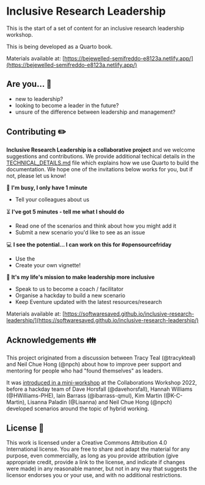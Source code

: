 # Inclusive Research Leadership

This is the start of a set of content for an inclusive research leadership workshop. 

This is being developed as a Quarto book. 

Materials available at: [https://bejewelled-semifreddo-e8123a.netlify.app/](https://bejewelled-semifreddo-e8123a.netlify.app/)

## Are you... :dog:
 
- new to leadership? 
- looking to become a leader in the future?
- unsure of the difference between leadership and management?

## Contributing :pencil2:

**Inclusive Research Leadership is a collaborative project** and we welcome suggestions and contributions. We provide additional techical details in the [TECHNICAL_DETAILS.md](TECHNICAL_DETAILS.md) file which explains how we use Quarto to build the documentation. We hope one of the invitations below works for you, but if not, please let us know!

:running: **I'm busy, I only have 1 minute**
- Tell your colleagues about us

:hourglass_flowing_sand: **I've got 5 minutes - tell me what I should do**
- Read one of the scenarios and think about how you might add it
- Submit a new scenario you'd like to see as an issue

:computer: **I see the potential... I can work on this for #opensourcefriday**
- Use the 
- Create your own vignette!

:tada: **It's my life's mission to make leadership more inclusive**
- Speak to us to become a coach / facilitator
- Organise a hackday to build a new scenario
- Keep Eventure updated with the latest resources/research 

Materials available at: [https://softwaresaved.github.io/inclusive-research-leadership/](https://softwaresaved.github.io/inclusive-research-leadership/)

## Acknowledgements :family:

This project originated from a discussion between Tracy Teal (@tracykteal) and Neil Chue Hong (@npch) about how to improve peer support and mentoring for people who had "found themselves" as leaders. 

It was [introduced in a mini-workshop](https://docs.google.com/document/d/12rMH3q2Wd4SGKiF2k5f1IpWNWC3i_o7vKjRYaFiUlqI/edit#)
at the Collaborations Workshop 2022, before a hackday team of Dave Horsfall (@davehorsfall), Hannah Williams (@HWilliams-PHE), Iain Barrass (@ibarrass-qmul), Kim Martin (@K-C-Martin), Lisanna Paladin (@Lisanna) and Neil Chue Hong (@npch) developed scenarios around the topic of hybrid working.


## License :ledger:

This work is licensed under a Creative Commons Attribution 4.0 International license. You are free to share and adapt the material for any purpose, even commercially, as long as you provide attribution (give appropriate credit, provide a link to the license, and indicate if changes were made) in any reasonable manner, but not in any way that suggests the licensor endorses you or your use, and with no additional restrictions.
